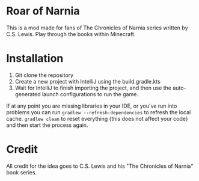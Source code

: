 Roar of Narnia
=======

This is a mod made for fans of The Chronicles of Narnia series written by C.S. Lewis. Play through the books within
Minecraft.

Installation
=======

1. Git clone the repository
2. Create a new project with IntelliJ using the build.gradle.kts
3. Wait for IntelliJ to finish importing the project, and then use the auto-generated launch configurations to run the
   game.

If at any point you are missing libraries in your IDE, or you've run into problems you can
run `gradlew --refresh-dependencies` to refresh the local cache. `gradlew clean` to reset everything
{this does not affect your code} and then start the process again.

Credit
=======

All credit for the idea goes to C.S. Lewis and his "The Chronicles of Narnia" book series.